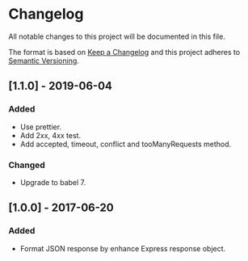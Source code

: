 # Changelog

All notable changes to this project will be documented in this file.

The format is based on [Keep a Changelog](http://keepachangelog.com/en/1.0.0/)
and this project adheres to [Semantic Versioning](http://semver.org/spec/v2.0.0.html).

## [1.1.0] - 2019-06-04

### Added

- Use prettier.
- Add 2xx, 4xx test.
- Add accepted, timeout, conflict and tooManyRequests method.

### Changed

- Upgrade to babel 7.

## [1.0.0] - 2017-06-20

### Added

- Format JSON response by enhance Express response object.
